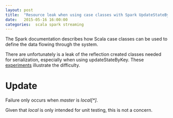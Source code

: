 ```yaml
---
layout: post
title:  "Resource leak when using case classes with Spark UpdateStateByKey"
date:   2015-05-16 16:00:00
categories:  scala spark streaming
---
```


The Spark documentation describes how Scala case classes can be used to define
the data flowing through the system.

There are unfortunately is a leak of the reflection created classes needed for serialization,
especially when using updateStateByKey.
These [experiments](https://github.com/searler/SparkStreamingLeak) illustrate the difficulty. 

# Update

Failure only occurs when _master_ is _local[*]_.

Given that _local_ is only intended for unit testing, this is not a concern.












